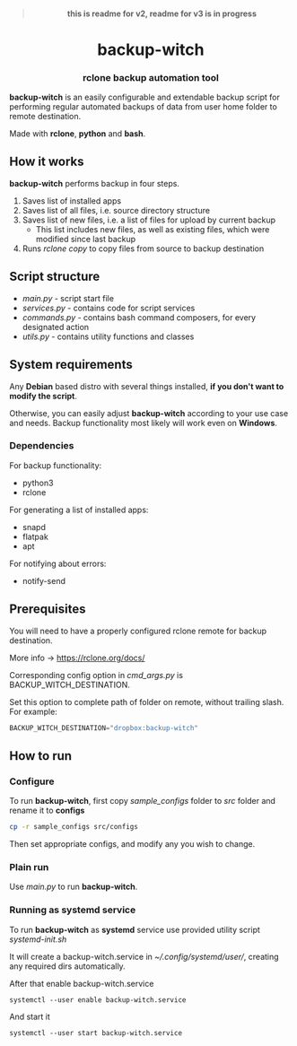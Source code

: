> <h4 align="center">this is readme for v2, readme for v3 is in progress</h4>

<h1 align="center" style="border-bottom: none;">backup-witch</h1>
<h3 align="center">rclone backup automation tool</h3>

**backup-witch** is an easily configurable and extendable backup script for performing regular
automated backups of data from user home folder to remote destination.

Made with **rclone**, **python** and **bash**.
## How it works

**backup-witch** performs backup in four steps.

1. Saves list of installed apps
2. Saves list of all files, i.e. source directory structure
3. Saves list of new files, i.e. a list of files for upload by current backup
   + This list includes new files, as well as existing files, which were modified since last backup
4. Runs *rclone copy* to copy files from source to backup destination

## Script structure

+ *main.py* - script start file
+ *services.py* - contains code for script services
+ *commands.py* - contains bash command composers, for every designated action
+ *utils.py* - contains utility functions and classes

## System requirements

Any **Debian** based distro with several things installed, **if you don't want to modify the script**.

Otherwise, you can easily adjust **backup-witch** according to your use case and needs.
Backup functionality most likely will work even on **Windows**.

### Dependencies

For backup functionality: 
+ python3
+ rclone

For generating a list of installed apps:
+ snapd
+ flatpak
+ apt

For notifying about errors:
+ notify-send

## Prerequisites

You will need to have a properly configured rclone remote for backup destination.

More info -> https://rclone.org/docs/

Corresponding config option in *cmd_args.py* is BACKUP_WITCH_DESTINATION.

Set this option to complete path of folder on remote, without trailing slash. For example: 

```python
BACKUP_WITCH_DESTINATION="dropbox:backup-witch" 
```

## How to run

### Configure

To run **backup-witch**, first copy *sample_configs* folder to *src* folder and rename it to **configs**

```bash
cp -r sample_configs src/configs
```

Then set appropriate configs, and modify any you wish to change.

### Plain run

Use _main.py_ to run **backup-witch**.

### Running as systemd service

To run **backup-witch** as **systemd** service use provided utility script _systemd-init.sh_

It will create a backup-witch.service in _~/.config/systemd/user/_, creating any required dirs automatically.

After that enable backup-witch.service

```shell
systemctl --user enable backup-witch.service
```

And start it

```shell
systemctl --user start backup-witch.service
```
